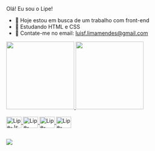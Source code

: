 Olá! Eu sou o Lipe!

- 🔭 Hoje estou em busca de um trabalho com front-end
- 🌱 Estudando HTML e CSS
- 💬 Contate-me no email: luisf.limamendes@gmail.com

<div>
  <a href="https://github.com/lipezn7">
  <img height="180em" src="https://github-readme-stats.vercel.app/api?username=lipezn7&show_icons=true&theme=dracula&include_all_commits=true&count_private=true"/>
  <img height="180em" src="https://github-readme-stats.vercel.app/api/top-langs/?username=lipezn7&layout=compact&langs_count=16&theme=dracula"/>
</div>

<div style="display: inline_block"><br>
  <img align="center" alt="Lipe-Js" height="30" width="40" src="https://cdn.jsdelivr.net/gh/devicons/devicon@latest/icons/javascript/javascript-original.svg"/>
  <img align="center" alt="Lipe-CSS" height="30" width="40" src="https://cdn.jsdelivr.net/gh/devicons/devicon@latest/icons/css3/css3-original-wordmark.svg" />
  <img align="center" alt="Lipe-HTML" height="30" width="40" src="https://cdn.jsdelivr.net/gh/devicons/devicon@latest/icons/html5/html5-original.svg" />
  <img align="center" alt="Lipe-Python" height="30" width="40" src="https://cdn.jsdelivr.net/gh/devicons/devicon@latest/icons/python/python-original.svg" />
</div>

##

<div>
  <a href="https://www.instagram.com/lmlipe7" target="_blank"><img src="https://img.shields.io/badge/-Instagram-%23E4405F?style=for-the-badge&logo=instagram&logoColor=white" target="_blank"></a>
</div>

